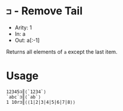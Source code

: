 # `⊐` - Remove Tail

- Arity: 1
- In: a
- Out: a[:-1]

Returns all elements of `a` except the last item.

# Usage
```
12345⊐║⟨`1234`⟩
`abc`⊐║⟨`ab`⟩
1 10r⊐║⟨⟨1|2|3|4|5|6|7|8⟩⟩
```
